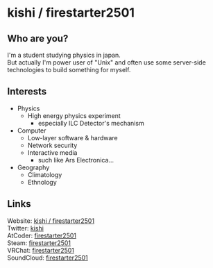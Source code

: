 # kishi / firestarter2501
## Who are you?
I'm a student studying physics in japan.  
But actually I'm power user of "Unix" and often use some server-side technologies to build something for myself.
## Interests
- Physics
    - High energy physics experiment
        - especially ILC Detector's mechanism
- Computer
    - Low-layer software & hardware
    - Network security
    - Interactive media
        - such like Ars Electronica...
- Geography
    - Climatology
    - Ethnology
## Links
Website: [kishi / firestarter2501](https://firestarter2501.dev)  
Twitter: [kishi](https://twitter.com/firestarter2501)  
AtCoder: [firestarter2501](https://atcoder.jp/users/firestarter2501)  
Steam: [firestarter2501](https://steamcommunity.com/id/firestarter2501)  
VRChat: [firestarter2501](https://vrchat.com/home/user/usr_e3ab4286-f56c-45e1-b261-ed4713f725d8)  
SoundCloud: [firestarter2501](https://soundcloud.com/firestarter2501)

